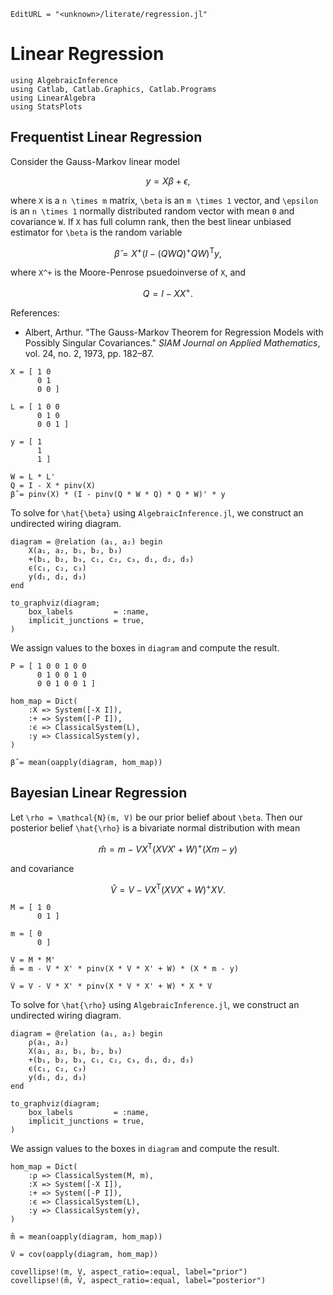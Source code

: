 ```@meta
EditURL = "<unknown>/literate/regression.jl"
```

# Linear Regression

````@example regression
using AlgebraicInference
using Catlab, Catlab.Graphics, Catlab.Programs
using LinearAlgebra
using StatsPlots
````

## Frequentist Linear Regression
Consider the Gauss-Markov linear model
```math
    y = X \beta + \epsilon,
```
where ``X`` is a ``n \times m`` matrix, ``\beta`` is an ``m \times 1`` vector, and ``\epsilon`` is an ``n \times 1`` normally distributed random vector with mean ``0`` and covariance ``W``. If ``X`` has full column rank, then the best linear unbiased estimator for ``\beta`` is the random variable
```math
    \hat{\beta} = X^+ (I - (Q W Q)^+ Q W)^\mathsf{T} y,
```
where ``X^+`` is the Moore-Penrose psuedoinverse of ``X``, and
```math
Q = I - X X^+.
```

References:
- Albert, Arthur. "The Gauss-Markov Theorem for Regression Models with Possibly Singular Covariances." *SIAM Journal on Applied Mathematics*, vol. 24, no. 2, 1973, pp. 182–87.

````@example regression
X = [ 1 0
      0 1
      0 0 ]

L = [ 1 0 0
      0 1 0
      0 0 1 ]

y = [ 1
      1
      1 ]

W = L * L'
Q = I - X * pinv(X)
β̂ = pinv(X) * (I - pinv(Q * W * Q) * Q * W)' * y
````

To solve for ``\hat{\beta}`` using `AlgebraicInference.jl`, we construct an undirected wiring diagram.

````@example regression
diagram = @relation (a₁, a₂) begin
    X(a₁, a₂, b₁, b₂, b₃)
    +(b₁, b₂, b₃, c₁, c₂, c₃, d₁, d₂, d₃)
    ϵ(c₁, c₂, c₃)
    y(d₁, d₂, d₃)
end

to_graphviz(diagram;
    box_labels         = :name,
    implicit_junctions = true,
)
````

We assign values to the boxes in `diagram` and compute the result.

````@example regression
P = [ 1 0 0 1 0 0
      0 1 0 0 1 0
      0 0 1 0 0 1 ]

hom_map = Dict(
    :X => System([-X I]),
    :+ => System([-P I]),
    :ϵ => ClassicalSystem(L),
    :y => ClassicalSystem(y),
)

β̂ = mean(oapply(diagram, hom_map))
````

## Bayesian Linear Regression
Let ``\rho = \mathcal{N}(m, V)`` be our prior belief about ``\beta``. Then our posterior belief ``\hat{\rho}`` is a bivariate normal distribution with mean
```math
  \hat{m} = m - V X^\mathsf{T} (X V X' + W)^+ (X m - y)
```
and covariance
```math
  \hat{V} = V - V X^\mathsf{T} (X V X' + W)^+ X V.
```

````@example regression
M = [ 1 0
      0 1 ]

m = [ 0
      0 ]

V = M * M'
m̂ = m - V * X' * pinv(X * V * X' + W) * (X * m - y)
````

````@example regression
V̂ = V - V * X' * pinv(X * V * X' + W) * X * V
````

To solve for ``\hat{\rho}`` using `AlgebraicInference.jl`, we construct an undirected wiring diagram.

````@example regression
diagram = @relation (a₁, a₂) begin
    ρ(a₁, a₂)
    X(a₁, a₂, b₁, b₂, b₃)
    +(b₁, b₂, b₃, c₁, c₂, c₃, d₁, d₂, d₃)
    ϵ(c₁, c₂, c₃)
    y(d₁, d₂, d₃)
end

to_graphviz(diagram;
    box_labels         = :name,
    implicit_junctions = true,
)
````

We assign values to the boxes in `diagram` and compute the result.

````@example regression
hom_map = Dict(
    :ρ => ClassicalSystem(M, m),
    :X => System([-X I]),
    :+ => System([-P I]),
    :ϵ => ClassicalSystem(L),
    :y => ClassicalSystem(y),
)

m̂ = mean(oapply(diagram, hom_map))
````

````@example regression
V̂ = cov(oapply(diagram, hom_map))
````

````@example regression
covellipse!(m, V, aspect_ratio=:equal, label="prior")
covellipse!(m̂, V̂, aspect_ratio=:equal, label="posterior")
````


